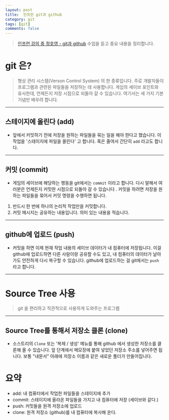 ```yaml
---
layout: post
title:  인프런 git과 github
category: git
tags: [git]
comments: false
---
```

> [인프런 강의 중 정호영 - git과 github](https://www.inflearn.com/course/git-and-github) 수업을 듣고 중요 내용을 정리합니다.  


# git 은?  

> 형상 관리 시스템(Verson Control System) 의 한 종류입니다. 주로 개발자들이 프로그램과 관련된 파일들을 저장하는 데 사용합니다. 게임의 세이브 포인트와 유사한데, 언제든지 저장 시점으로 되돌아 갈 수 있습니다. 여기서는 세 가지 기본 기념만 배우려 합니다.

---

## 스테이지에 올린다 (add)

- 앞에서 커밋하기 전에 저장을 원하는 파일들을 묶는 일을 해야 한다고 했습니다. 이 작업을 '스테이지에 파일을 올린다' 고 합니다. 혹은 줄여서 간단히 `add` 라고도 합니다.

---

## 커밋 (commit)

- 게임의 세이브에 해당하는 행동을 git에서는 `commit` 이라고 합니다. 다시 말해서 여러분은 언제든지 커밋한 시점으로 되돌아 갈 수 있습니다 . 커밋을 하려면 저장을 원하는 파일들을 묶어서 커밋 명령을 수행하면 됩니다.

1. 반드시 한 번에 하나의 논리적 작업만을 커밋합니다.
1. 커밋 메시지는 공유하는 내용입니다. 의미 있는 내용을 적습니다.

---

## github에 업로드 (push)

- 커밋을 하면 이제 현재 작업 내용의 세이브 데이터가 내 컴퓨터에 저장됩니다. 이걸 github에 업로드하면 다른 사람이랑 공유할 수도 있고, 내 컴퓨터의 데이터가 날아가도 안전하게 다시 복구할 수 있습니다. github에 업로드하는 걸 git에서는 `push` 라고 합니다.

---

# Source Tree 사용

> git 을 편리하고 직관적으로 사용하게 도와주는 프로그램

---

## Source Tree를 통해서 저장소 클론 (clone)

- 소스트리의 `Clone` 또는 '복제 / 생성' 메뉴를 통해 github 에서 생성한 저장소를 클론해 올 수 있습니다. 앞 단계에서 메모장에 붙여 넣었던 저장소 주소를 넣어주면 됩니다. 보통 "내문서" 아래에 저장소 이름과 같은 새로운 폴더가 만들어집니다.


# 요약 

- add: 내 컴퓨터에서 작업한 파일들을 스테이지에 추가
- commit: 스테이지에 올라온 파일들을 가지고 내 컴퓨터에 저장 (세이브와 같다.)
- push: 커밋들을 원격 저장소에 업로드
- clone: 원격 저장소 (github)를 내 컴퓨터에 복사해 온다.
